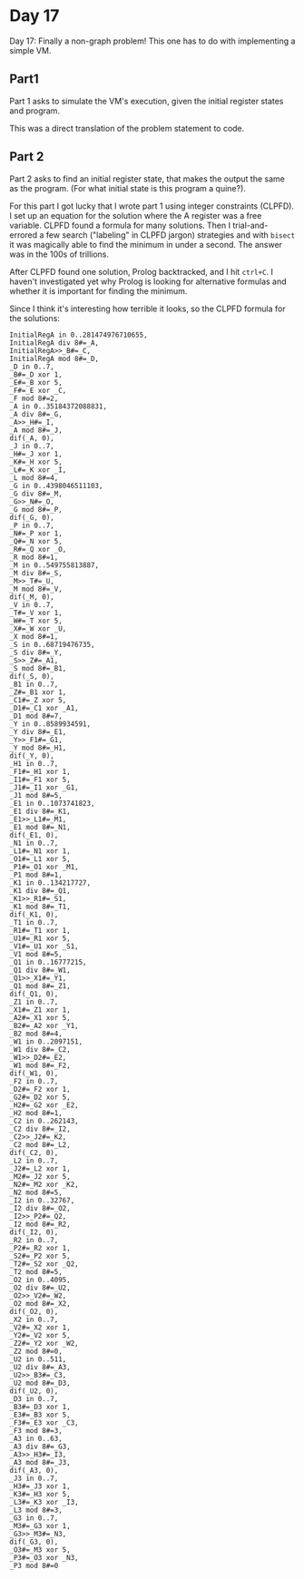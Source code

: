 # Day 17

Day 17: Finally a non-graph problem! This one has to do with implementing a simple VM.

## Part1

Part 1 asks to simulate the VM's execution, given the initial register states and program.

This was a direct translation of the problem statement to code.

## Part 2

Part 2 asks to find an initial register state, that makes the output the same as the program. (For what initial state is this program a quine?).

For this part I got lucky that I wrote part 1 using integer constraints (CLPFD). I set up an equation for the solution where the A register was a free variable. CLPFD found a formula for many solutions. Then I trial-and-errored a few search ("labeling" in CLPFD jargon) strategies and with `bisect` it was magically able to find the minimum in under a second. The answer was in the 100s of trillions.

After CLPFD found one solution, Prolog backtracked, and I hit `ctrl+C`. I haven't investigated yet why Prolog is looking for alternative formulas and whether it is important for finding the minimum.

Since I think it's interesting how terrible it looks, so the CLPFD formula for the solutions:

```
InitialRegA in 0..281474976710655,
InitialRegA div 8#=_A,
InitialRegA>>_B#=_C,
InitialRegA mod 8#=_D,
_D in 0..7,
_B#=_D xor 1,
_E#=_B xor 5,
_F#=_E xor _C,
_F mod 8#=2,
_A in 0..35184372088831,
_A div 8#=_G,
_A>>_H#=_I,
_A mod 8#=_J,
dif(_A, 0),
_J in 0..7,
_H#=_J xor 1,
_K#=_H xor 5,
_L#=_K xor _I,
_L mod 8#=4,
_G in 0..4398046511103,
_G div 8#=_M,
_G>>_N#=_O,
_G mod 8#=_P,
dif(_G, 0),
_P in 0..7,
_N#=_P xor 1,
_Q#=_N xor 5,
_R#=_Q xor _O,
_R mod 8#=1,
_M in 0..549755813887,
_M div 8#=_S,
_M>>_T#=_U,
_M mod 8#=_V,
dif(_M, 0),
_V in 0..7,
_T#=_V xor 1,
_W#=_T xor 5,
_X#=_W xor _U,
_X mod 8#=1,
_S in 0..68719476735,
_S div 8#=_Y,
_S>>_Z#=_A1,
_S mod 8#=_B1,
dif(_S, 0),
_B1 in 0..7,
_Z#=_B1 xor 1,
_C1#=_Z xor 5,
_D1#=_C1 xor _A1,
_D1 mod 8#=7,
_Y in 0..8589934591,
_Y div 8#=_E1,
_Y>>_F1#=_G1,
_Y mod 8#=_H1,
dif(_Y, 0),
_H1 in 0..7,
_F1#=_H1 xor 1,
_I1#=_F1 xor 5,
_J1#=_I1 xor _G1,
_J1 mod 8#=5,
_E1 in 0..1073741823,
_E1 div 8#=_K1,
_E1>>_L1#=_M1,
_E1 mod 8#=_N1,
dif(_E1, 0),
_N1 in 0..7,
_L1#=_N1 xor 1,
_O1#=_L1 xor 5,
_P1#=_O1 xor _M1,
_P1 mod 8#=1,
_K1 in 0..134217727,
_K1 div 8#=_Q1,
_K1>>_R1#=_S1,
_K1 mod 8#=_T1,
dif(_K1, 0),
_T1 in 0..7,
_R1#=_T1 xor 1,
_U1#=_R1 xor 5,
_V1#=_U1 xor _S1,
_V1 mod 8#=5,
_Q1 in 0..16777215,
_Q1 div 8#=_W1,
_Q1>>_X1#=_Y1,
_Q1 mod 8#=_Z1,
dif(_Q1, 0),
_Z1 in 0..7,
_X1#=_Z1 xor 1,
_A2#=_X1 xor 5,
_B2#=_A2 xor _Y1,
_B2 mod 8#=4,
_W1 in 0..2097151,
_W1 div 8#=_C2,
_W1>>_D2#=_E2,
_W1 mod 8#=_F2,
dif(_W1, 0),
_F2 in 0..7,
_D2#=_F2 xor 1,
_G2#=_D2 xor 5,
_H2#=_G2 xor _E2,
_H2 mod 8#=1,
_C2 in 0..262143,
_C2 div 8#=_I2,
_C2>>_J2#=_K2,
_C2 mod 8#=_L2,
dif(_C2, 0),
_L2 in 0..7,
_J2#=_L2 xor 1,
_M2#=_J2 xor 5,
_N2#=_M2 xor _K2,
_N2 mod 8#=5,
_I2 in 0..32767,
_I2 div 8#=_O2,
_I2>>_P2#=_Q2,
_I2 mod 8#=_R2,
dif(_I2, 0),
_R2 in 0..7,
_P2#=_R2 xor 1,
_S2#=_P2 xor 5,
_T2#=_S2 xor _Q2,
_T2 mod 8#=5,
_O2 in 0..4095,
_O2 div 8#=_U2,
_O2>>_V2#=_W2,
_O2 mod 8#=_X2,
dif(_O2, 0),
_X2 in 0..7,
_V2#=_X2 xor 1,
_Y2#=_V2 xor 5,
_Z2#=_Y2 xor _W2,
_Z2 mod 8#=0,
_U2 in 0..511,
_U2 div 8#=_A3,
_U2>>_B3#=_C3,
_U2 mod 8#=_D3,
dif(_U2, 0),
_D3 in 0..7,
_B3#=_D3 xor 1,
_E3#=_B3 xor 5,
_F3#=_E3 xor _C3,
_F3 mod 8#=3,
_A3 in 0..63,
_A3 div 8#=_G3,
_A3>>_H3#=_I3,
_A3 mod 8#=_J3,
dif(_A3, 0),
_J3 in 0..7,
_H3#=_J3 xor 1,
_K3#=_H3 xor 5,
_L3#=_K3 xor _I3,
_L3 mod 8#=3,
_G3 in 0..7,
_M3#=_G3 xor 1,
_G3>>_M3#=_N3,
dif(_G3, 0),
_O3#=_M3 xor 5,
_P3#=_O3 xor _N3,
_P3 mod 8#=0
```